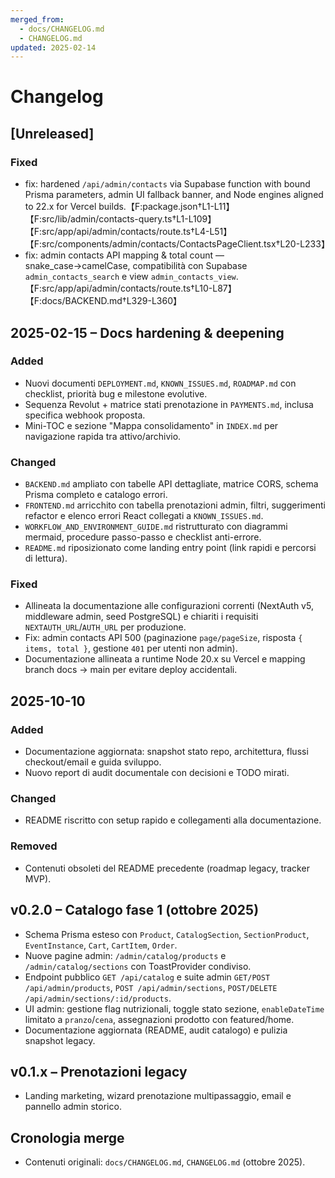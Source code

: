 ```yaml
---
merged_from:
  - docs/CHANGELOG.md
  - CHANGELOG.md
updated: 2025-02-14
---
```

# Changelog

## [Unreleased]

### Fixed
- fix: hardened `/api/admin/contacts` via Supabase function with bound Prisma parameters, admin UI fallback banner, and Node engines aligned to 22.x for Vercel builds.【F:package.json†L1-L11】【F:src/lib/admin/contacts-query.ts†L1-L109】【F:src/app/api/admin/contacts/route.ts†L4-L51】【F:src/components/admin/contacts/ContactsPageClient.tsx†L20-L233】
- fix: admin contacts API mapping & total count — snake_case→camelCase, compatibilità con Supabase `admin_contacts_search` e view `admin_contacts_view`.【F:src/app/api/admin/contacts/route.ts†L10-L87】【F:docs/BACKEND.md†L329-L360】

## 2025-02-15 – Docs hardening & deepening
### Added
- Nuovi documenti `DEPLOYMENT.md`, `KNOWN_ISSUES.md`, `ROADMAP.md` con checklist, priorità bug e milestone evolutive.
- Sequenza Revolut + matrice stati prenotazione in `PAYMENTS.md`, inclusa specifica webhook proposta.
- Mini-TOC e sezione "Mappa consolidamento" in `INDEX.md` per navigazione rapida tra attivo/archivio.

### Changed
- `BACKEND.md` ampliato con tabelle API dettagliate, matrice CORS, schema Prisma completo e catalogo errori.
- `FRONTEND.md` arricchito con tabella prenotazioni admin, filtri, suggerimenti refactor e elenco errori React collegati a `KNOWN_ISSUES.md`.
- `WORKFLOW_AND_ENVIRONMENT_GUIDE.md` ristrutturato con diagrammi mermaid, procedure passo-passo e checklist anti-errore.
- `README.md` riposizionato come landing entry point (link rapidi e percorsi di lettura).

### Fixed
- Allineata la documentazione alle configurazioni correnti (NextAuth v5, middleware admin, seed PostgreSQL) e chiariti i requisiti `NEXTAUTH_URL`/`AUTH_URL` per produzione.
- Fix: admin contacts API 500 (paginazione `page/pageSize`, risposta `{ items, total }`, gestione `401` per utenti non admin).
- Documentazione allineata a runtime Node 20.x su Vercel e mapping branch docs → main per evitare deploy accidentali.

## 2025-10-10
### Added
- Documentazione aggiornata: snapshot stato repo, architettura, flussi checkout/email e guida sviluppo.
- Nuovo report di audit documentale con decisioni e TODO mirati.

### Changed
- README riscritto con setup rapido e collegamenti alla documentazione.

### Removed
- Contenuti obsoleti del README precedente (roadmap legacy, tracker MVP).

## v0.2.0 – Catalogo fase 1 (ottobre 2025)
- Schema Prisma esteso con `Product`, `CatalogSection`, `SectionProduct`, `EventInstance`, `Cart`, `CartItem`, `Order`.
- Nuove pagine admin: `/admin/catalog/products` e `/admin/catalog/sections` con ToastProvider condiviso.
- Endpoint pubblico `GET /api/catalog` e suite admin `GET/POST /api/admin/products`, `POST /api/admin/sections`, `POST/DELETE /api/admin/sections/:id/products`.
- UI admin: gestione flag nutrizionali, toggle stato sezione, `enableDateTime` limitato a `pranzo`/`cena`, assegnazioni prodotto con featured/home.
- Documentazione aggiornata (README, audit catalogo) e pulizia snapshot legacy.

## v0.1.x – Prenotazioni legacy
- Landing marketing, wizard prenotazione multipassaggio, email e pannello admin storico.

## Cronologia merge
- Contenuti originali: `docs/CHANGELOG.md`, `CHANGELOG.md` (ottobre 2025).
